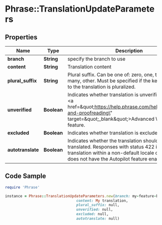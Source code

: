 # Phrase::TranslationUpdateParameters

## Properties

Name | Type | Description | Notes
------------ | ------------- | ------------- | -------------
**branch** | **String** | specify the branch to use | [optional] 
**content** | **String** | Translation content | [optional] 
**plural_suffix** | **String** | Plural suffix. Can be one of: zero, one, two, few, many, other. Must be specified if the key associated to the translation is pluralized. | [optional] 
**unverified** | **Boolean** | Indicates whether translation is unverified. Part of the &lt;a href&#x3D;\&quot;https://help.phrase.com/help/verification-and-proofreading\&quot; target&#x3D;\&quot;_blank\&quot;&gt;Advanced Workflows&lt;/a&gt; feature. | [optional] 
**excluded** | **Boolean** | Indicates whether translation is excluded. | [optional] 
**autotranslate** | **Boolean** | Indicates whether the translation should be auto-translated. Responses with status 422 if provided for translation within a non-default locale or the project does not have the Autopilot feature enabled. | [optional] 

## Code Sample

```ruby
require 'Phrase'

instance = Phrase::TranslationUpdateParameters.new(branch: my-feature-branch,
                                 content: My translation,
                                 plural_suffix: null,
                                 unverified: null,
                                 excluded: null,
                                 autotranslate: null)
```


